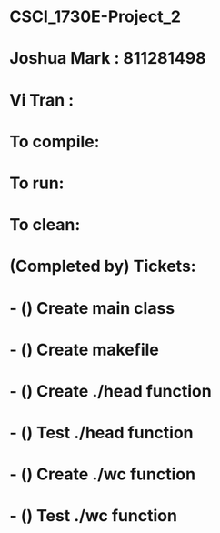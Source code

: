 # CSCI_1730E-Project_2

# Joshua Mark : 811281498
# Vi Tran : 

# To compile:
# To run:
# To clean:

# (Completed by) Tickets:
# - () Create main class
# - () Create makefile
# - () Create ./head function
# - () Test ./head function
# - () Create ./wc function
# - () Test ./wc function
